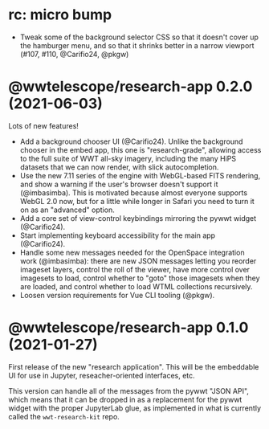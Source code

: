 # rc: micro bump

- Tweak some of the background selector CSS so that it doesn't cover up the
  hamburger menu, and so that it shrinks better in a narrow viewport (#107,
  #110, @Carifio24, @pkgw)


# @wwtelescope/research-app 0.2.0 (2021-06-03)

Lots of new features!

- Add a background chooser UI (@Carifio24). Unlike the background chooser in the
  embed app, this one is "research-grade", allowing access to the full suite of
  WWT all-sky imagery, including the many HiPS datasets that we can now render,
  with slick autocompletion.
- Use the new 7.11 series of the engine with WebGL-based FITS rendering, and show
  a warning if the user's browser doesn't support it (@imbasimba). This is motivated
  because almost everyone supports WebGL 2.0 now, but for a little while longer in
  Safari you need to turn it on as an "advanced" option.
- Add a core set of view-control keybindings mirroring the pywwt widget
  (@Carifio24).
- Start implementing keyboard accessibility for the main app (@Carifio24).
- Handle some new messages needed for the OpenSpace integration work
  (@imbasimba): there are new JSON messages letting you reorder imageset layers,
  control the roll of the viewer, have more control over imagesets to load, control
  whether to "goto" those imagesets when they are loaded, and control whether to load
  WTML collections recursively.
- Loosen version requirements for Vue CLI tooling (@pkgw).


# @wwtelescope/research-app 0.1.0 (2021-01-27)

First release of the new "research application". This will be the embeddable UI
for use in Jupyter, reseacher-oriented interfaces, etc.

This version can handle all of the messages from the pywwt "JSON API", which
means that it can be dropped in as a replacement for the pywwt widget with the
proper JupyterLab glue, as implemented in what is currently called the
`wwt-research-kit` repo.
